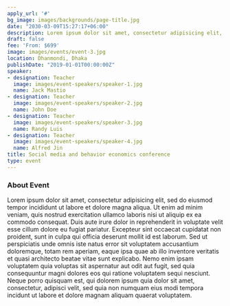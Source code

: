 ```yaml
---
apply_url: '#'
bg_image: images/backgrounds/page-title.jpg
date: "2030-03-09T15:27:17+06:00"
description: Lorem ipsum dolor sit amet, consectetur adipisicing elit, sed do eiusmod tempor incididunt ut labore. dolore magna aliqua. Ut enim ad minim veniam, quis nostrud.
draft: false
fee: 'From: $699'
image: images/events/event-3.jpg
location: Dhanmondi, Dhaka
publishDate: "2019-01-01T00:00:00Z"
speaker:
- designation: Teacher
  image: images/event-speakers/speaker-1.jpg
  name: Jack Mastio
- designation: Teacher
  image: images/event-speakers/speaker-2.jpg
  name: John Doe
- designation: Teacher
  image: images/event-speakers/speaker-3.jpg
  name: Randy Luis
- designation: Teacher
  image: images/event-speakers/speaker-4.jpg
  name: Alfred Jin
title: Social media and behavior economics conference
type: event
---
```


### About Event

Lorem ipsum dolor sit amet, consectetur adipisicing elit, sed do eiusmod tempor incididunt ut labore et dolore magna aliqua. Ut enim ad minim veniam, quis nostrud exercitation ullamco laboris nisi ut aliquip ex ea commodo consequat. Duis aute irure dolor in reprehenderit in voluptate velit esse cillum dolore eu fugiat  pariatur. Excepteur sint occaecat cupidatat non proident, sunt in culpa qui officia deserunt mollit id est laborum. Sed ut perspiciatis unde omnis iste natus error sit voluptatem accusantium doloremque, totam rem aperiam, eaque ipsa quae ab illo inventore veritatis et quasi architecto beatae vitae sunt explicabo. Nemo enim ipsam voluptatem quia voluptas sit aspernatur aut odit aut fugit, sed quia consequuntur magni dolores eos qui ratione voluptatem sequi nesciunt. Neque porro quisquam est, qui dolorem ipsum quia dolor sit amet, consectetur, adipisci velit, sed quia non numquam eius modi tempora incidunt ut labore et dolore magnam aliquam quaerat voluptatem.